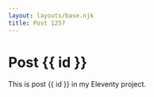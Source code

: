 ```yaml
---
layout: layouts/base.njk
title: Post 1257
---
```


# Post {{ id }}

This is post {{ id }} in my Eleventy project.
